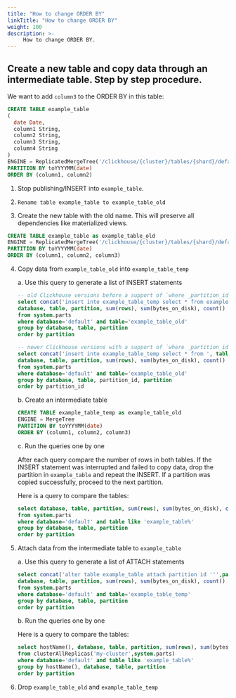 ```yaml
---
title: "How to change ORDER BY"
linkTitle: "How to change ORDER BY"
weight: 100
description: >-
     How to change ORDER BY.
---
```


## Create a new table and copy data through an intermediate table. Step by step procedure.

We want to add `column3` to the ORDER BY in this table:
```sql
CREATE TABLE example_table
(
  date Date,
  column1 String,
  column2 String,
  column3 String,
  column4 String
)
ENGINE = ReplicatedMergeTree('/clickhouse/{cluster}/tables/{shard}/default/example_table', '{replica}')
PARTITION BY toYYYYMM(date)
ORDER BY (column1, column2)
```

1. Stop publishing/INSERT into `example_table`.

2. `Rename table example_table to example_table_old`

3. Create the new table with the old name. This will preserve all dependencies like materialized views.
```sql
CREATE TABLE example_table as example_table_old 
ENGINE = ReplicatedMergeTree('/clickhouse/{cluster}/tables/{shard}/default/example_table_new', '{replica}')
PARTITION BY toYYYYMM(date)
ORDER BY (column1, column2, column3)
```

4. Copy data from `example_table_old` into `example_table_temp`

     a. Use this query to generate a list of INSERT statements   
     ```sql
     -- old Clickhouse versions before a support of `where _partition_id`
     select concat('insert into example_table_temp select * from example_table_old where toYYYYMM(date)=',partition) as cmd, 
     database, table, partition, sum(rows), sum(bytes_on_disk), count()
     from system.parts
     where database='default' and table='example_table_old'
     group by database, table, partition
     order by partition

     -- newer Clickhouse versions with a support of `where _partition_id`
     select concat('insert into example_table_temp select * from ', table,' where _partition_id = \'',partition_id, '\';') as cmd, 
     database, table, partition, sum(rows), sum(bytes_on_disk), count()
     from system.parts
     where database='default' and table='example_table_old'
     group by database, table, partition_id, partition
     order by partition_id

     ```

     b. Create an intermediate table
     ```sql
     CREATE TABLE example_table_temp as example_table_old 
     ENGINE = MergeTree
     PARTITION BY toYYYYMM(date)
     ORDER BY (column1, column2, column3)
     ```

     c. Run the queries one by one

     After each query compare the number of rows in both tables.
     If the INSERT statement was interrupted and failed to copy data, drop the partition in `example_table` and repeat the INSERT.
     If a partition was copied successfully, proceed to the next partition.

     Here is a query to compare the tables:
     ```sql
     select database, table, partition, sum(rows), sum(bytes_on_disk), count()
     from system.parts
     where database='default' and table like 'example_table%'
     group by database, table, partition
     order by partition
     ```

6. Attach data from the intermediate table to `example_table`

     a. Use this query to generate a list of ATTACH statements
     ```sql
     select concat('alter table example_table attach partition id ''',partition,''' from example_table_temp') as cmd, 
     database, table, partition, sum(rows), sum(bytes_on_disk), count()
     from system.parts
     where database='default' and table='example_table_temp'
     group by database, table, partition
     order by partition
     ```

     b. Run the queries one by one

     Here is a query to compare the tables:
     ```sql
     select hostName(), database, table, partition, sum(rows), sum(bytes_on_disk), count()
     from clusterAllReplicas('my-cluster',system.parts)
     where database='default' and table like 'example_table%'
     group by hostName(), database, table, partition
     order by partition
     ```

7. Drop `example_table_old` and `example_table_temp`

